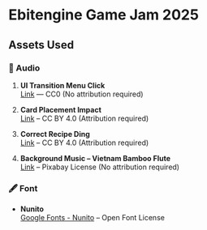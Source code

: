 # Ebitengine Game Jam 2025

## Assets Used

### 🎵 Audio

1. **UI Transition Menu Click**  
   [Link](https://freesound.org/people/soundfridgepr@gmail.com/sounds/669228/) — CC0 (No attribution required)

2. **Card Placement Impact**  
   [Link](https://freesound.org/people/KaBlazik_Samples/sounds/553430/) – CC BY 4.0 (Attribution required)

3. **Correct Recipe Ding**  
   [Link](https://freesound.org/people/JulesV4/sounds/615949/) – CC BY 4.0 (Attribution required)

4. **Background Music – Vietnam Bamboo Flute**  
   [Link](https://pixabay.com/music/world-vietnam-bamboo-flute-143601/) – Pixabay License (No attribution required)

### 🖋️ Font

- **Nunito**  
  [Google Fonts - Nunito](https://fonts.google.com/specimen/Nunito) – Open Font License
